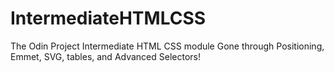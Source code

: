 # IntermediateHTMLCSS
The Odin Project Intermediate HTML CSS module
Gone through Positioning, Emmet, SVG, tables, and Advanced Selectors!
